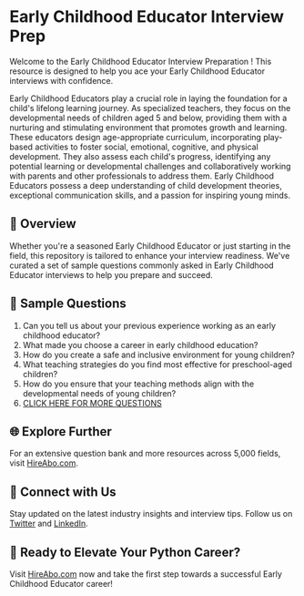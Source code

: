 # Early Childhood Educator Interview Prep

Welcome to the Early Childhood Educator Interview Preparation ! This resource is designed to help you ace your Early Childhood Educator interviews with confidence.

Early Childhood Educators play a crucial role in laying the foundation for a child's lifelong learning journey. As specialized teachers, they focus on the developmental needs of children aged 5 and below, providing them with a nurturing and stimulating environment that promotes growth and learning. These educators design age-appropriate curriculum, incorporating play-based activities to foster social, emotional, cognitive, and physical development. They also assess each child's progress, identifying any potential learning or developmental challenges and collaboratively working with parents and other professionals to address them. Early Childhood Educators possess a deep understanding of child development theories, exceptional communication skills, and a passion for inspiring young minds.

## 🚀 Overview

Whether you're a seasoned Early Childhood Educator or just starting in the field, this repository is tailored to enhance your interview readiness. We've curated a set of sample questions commonly asked in Early Childhood Educator interviews to help you prepare and succeed.

## 📝 Sample Questions

1. Can you tell us about your previous experience working as an early childhood educator?
2. What made you choose a career in early childhood education?
3. How do you create a safe and inclusive environment for young children?
4. What teaching strategies do you find most effective for preschool-aged children?
5. How do you ensure that your teaching methods align with the developmental needs of young children?
6. [CLICK HERE FOR MORE QUESTIONS](https://hireabo.com/job/4_0_25/Early%20Childhood%20Educator)

## 🌐 Explore Further

For an extensive question bank and more resources across 5,000 fields, visit [HireAbo.com](https://www.hireabo.com).

## 📱 Connect with Us

Stay updated on the latest industry insights and interview tips. Follow us on [Twitter](https://twitter.com/hireabo) and [LinkedIn](https://www.linkedin.com/in/hire-abo-3609972a8/).

## 🚀 Ready to Elevate Your Python Career?

Visit [HireAbo.com](https://www.hireabo.com) now and take the first step towards a successful Early Childhood Educator career!